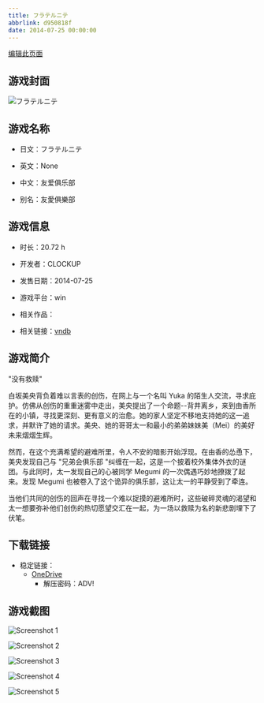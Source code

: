 ```yaml
---
title: フラテルニテ
abbrlink: d950818f
date: 2014-07-25 00:00:00
---
```

[编辑此页面](https://github.com/ACG-3/ADV3-source/blob/main/source/_posts/games/%E3%83%95%E3%83%A9%E3%83%86%E3%83%AB%E3%83%8B%E3%83%86.md)

## 游戏封面

![フラテルニテ](https://pan.timero.xyz/onedrive/img_lib_001/%E3%83%95%E3%83%A9%E3%83%86%E3%83%AB%E3%83%8B%E3%83%86_cover.avif)


## 游戏名称

- 日文：フラテルニテ
- 英文：None
- 中文：友爱俱乐部

- 别名：友愛俱樂部


## 游戏信息

- 时长：20.72 h
- 开发者：CLOCKUP
- 发售日期：2014-07-25
- 游戏平台：win
- 相关作品：

- 相关链接：[vndb](https://vndb.org/v14895)


## 游戏简介

"没有救赎"

白坂美央背负着难以言表的创伤，在网上与一个名叫 Yuka 的陌生人交流，寻求庇护。仿佛从创伤的重重迷雾中走出，美央提出了一个命题--背井离乡，来到由香所在的小镇，寻找更深刻、更有意义的治愈。她的家人坚定不移地支持她的这一追求，并默许了她的请求。美央、她的哥哥太一和最小的弟弟妹妹美（Mei）的美好未来熠熠生辉。

然而，在这个充满希望的避难所里，令人不安的暗影开始浮现。在由香的怂恿下，美央发现自己与 "兄弟会俱乐部 "纠缠在一起，这是一个披着校外集体外衣的谜团。与此同时，太一发现自己的心被同学 Megumi 的一次偶遇巧妙地撩拨了起来。发现 Megumi 也被卷入了这个诡异的俱乐部，这让太一的平静受到了牵连。

当他们共同的创伤的回声在寻找一个难以捉摸的避难所时，这些破碎灵魂的渴望和太一想要弥补他们创伤的热切愿望交汇在一起，为一场以救赎为名的新悲剧埋下了伏笔。




## 下载链接

- 稳定链接：
    - [OneDrive](https://pan.timero.xyz/onedrive/adv_lib_001/%E3%83%95%E3%83%A9%E3%83%86%E3%83%AB%E3%83%8B%E3%83%86)
        - 解压密码：ADV!



## 游戏截图


![Screenshot 1](https://pan.timero.xyz/onedrive/img_lib_001/%E3%83%95%E3%83%A9%E3%83%86%E3%83%AB%E3%83%8B%E3%83%86_Screenshot_1.avif)

![Screenshot 2](https://pan.timero.xyz/onedrive/img_lib_001/%E3%83%95%E3%83%A9%E3%83%86%E3%83%AB%E3%83%8B%E3%83%86_Screenshot_2.avif)

![Screenshot 3](https://pan.timero.xyz/onedrive/img_lib_001/%E3%83%95%E3%83%A9%E3%83%86%E3%83%AB%E3%83%8B%E3%83%86_Screenshot_3.avif)

![Screenshot 4](https://pan.timero.xyz/onedrive/img_lib_001/%E3%83%95%E3%83%A9%E3%83%86%E3%83%AB%E3%83%8B%E3%83%86_Screenshot_4.avif)

![Screenshot 5](https://pan.timero.xyz/onedrive/img_lib_001/%E3%83%95%E3%83%A9%E3%83%86%E3%83%AB%E3%83%8B%E3%83%86_Screenshot_5.avif)

